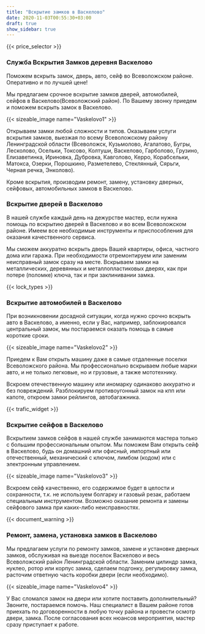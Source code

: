 ```yaml
---
title: "Вскрытие замков в Васкелово"
date: 2020-11-03T00:55:30+03:00
draft: true
show_sidebar: true
---
```

{{< price_selector >}}

### Служба Вскрытия Замков деревня Васкелово

Поможем вскрыть замок, дверь, авто, сейф во Всеволожском районе. Оперативно и по лучшей цене!

Мы предлагаем срочное вскрытие замков дверей, автомобилей, сейфов в Васкелово(Всеволожский район). По Вашему звонку приедем и поможем вскрыть замок в Васкелово. 

{{< sizeable_image name="Vaskelovo1" >}}

Открываем замки любой сложности и типов. Оказываем услуги вскрытия замков, выезжая по всему Всеволожскому району Ленинградской области (Всеволожск, Кузьмолово, Агалатово, Бугры, Лесколово, Осельки, Токсово, Колтуши, Васкелово, Гарболово, Грузино, Елизаветинка, Ириновка, Дубровка, Кавголово, Керро, Корабсельки, Матокса, Озерки, Порошкино, Разметелево, Стеклянный, Сярьги, Черная речка, Энколово). 

Кроме вскрытия, производим ремонт, замену, установку дверных, сейфовых, автомобильных замков в Васкелово.

### Вскрытие дверей в Васкелово

В нашей службе каждый день на дежурстве мастер, если нужна помощь по вскрытию дверей в Васкелово и во всем Всеволожском районе. Имеем все необходимые инструменты и приспособления для оказания качественного сервиса. 

Мы сможем аккуратно вскрыть дверь Вашей квартиры, офиса, частного дома или гаража. При необходимости отремонтируем или заменим неисправный замок сразу на месте. Вскрываем замки на металлических, деревянных и металлопластиковых дверях, как при потере (поломке) ключа, так и при заклинивании замка.

{{< lock_types >}}

### Вскрытие автомобилей в Васкелово

При возникновении досадной ситуации, когда нужно срочно вскрыть авто в Васкелово, а именно, если у Вас, например, заблокировался центральный замок, мы постараемся оказать помощь в самые короткие сроки. 

{{< sizeable_image name="Vaskelovo2" >}}

Приедем к Вам открыть машину даже в самые отдаленные поселки Всеволожского района. Мы профессионально вскрываем любые марки авто, и не только легковые, но и грузовые, а также мототехнику. 

Вскроем отечественную машину или иномарку одинаково аккуратно и без повреждений. Разблокируем противоугонный замок на кпп или капоте, откроем замки рейлингов, автобагажника.

{{< trafic_widget >}}

### Вскрытие сейфов в Васкелово

Вскрытием замков сейфов в нашей службе занимаются мастера только с большим профессиональным опытом. Мы поможем Вам открыть сейф в Васкелово, будь он домашний или офисный, импортный или отечественный, механический с ключом, лимбом (кодом) или с электронным управлением. 

{{< sizeable_image name="Vaskelovo3" >}}

Вскроем сейф качественно, его содержимое будет в целости и сохранности, т.к. не используем болгарку и газовый резак, работаем специальным инструментом. Возможно оказание ремонта и замены сейфового замка при каких-либо неисправностях.

{{< document_warning >}}

### Ремонт, замена, установка замков в Васкелово

Мы предлагаем услуги по ремонту замков, замене и установке дверных замков, обслуживая на выезде поселок Васкелово и весь Всеволожский район Ленинградской области. Заменим цилиндр замка, нуклео, ротор или корпус замка, сделаем подгонку, регулировку замка, расточим ответную часть коробки двери (если необходимо). 

{{< sizeable_image name="Vaskelovo4" >}}

У Вас сломался замок на двери или хотите поставить дополнительный? Звоните, постараемся помочь. Наш специалист в Вашем районе готов приехать по договоренности в любую точку района и провести осмотр двери, замка. После согласования всех нюансов мероприятия, мастер сразу приступает к работе.
